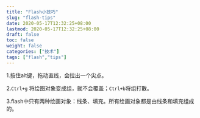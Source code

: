 ```yaml
---
title: "Flash小技巧"
slug: "flash-tips"
date: 2020-05-17T12:32:25+08:00
lastmod: 2020-05-17T12:32:25+08:00
draft: false
toc: false
weight: false
categories: ["技术"]
tags: ["flash","tips"]
---
```


1.按住alt键，拖动直线，会拉出一个尖点。

2.`Ctrl+g` 将绘图对象变成组，就不会覆盖；`Ctrl+b`将组打散。

3.flash中只有两种绘画对象：线条、填充。所有绘画对象都是由线条和填充组成的。
